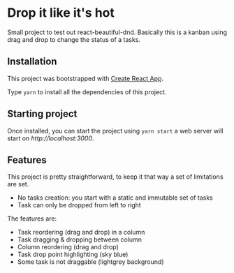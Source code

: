 # Drop it like it's hot

Small project to test out react-beautiful-dnd.
Basically this is a kanban using drag and drop to change the status of a tasks.

## Installation

This project was bootstrapped with [Create React App](https://github.com/facebookincubator/create-react-app).

Type `yarn` to install all the dependencies of this project.

## Starting project

Once installed, you can start the project using `yarn start` a web server will start on *http://localhost:3000*.

## Features

This project is pretty straightforward, to keep it that way a set of limitations are set.

* No tasks creation: you start with a static and immutable set of tasks
* Task can only be dropped from left to right

The features are:

* Task reordering (drag and drop) in a column
* Task dragging & dropping between column
* Column reordering (drag and drop)
* Task drop point highlighting (sky blue)
* Some task is not draggable (lightgrey background)
